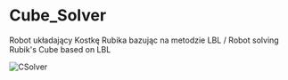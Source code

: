 # Cube_Solver
Robot układający Kostkę Rubika bazując na metodzie LBL / Robot solving Rubik's Cube based on LBL

![CSolver](https://user-images.githubusercontent.com/37414943/59107392-d074cc00-8938-11e9-8fa8-1c349424d220.jpg)


